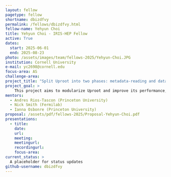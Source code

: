 ```yaml
---
layout: fellow
pagetype: fellow
shortname: dbizdfvy
permalink: /fellows/dbizdfvy.html
fellow-name: Yehyun Choi
title: Yehyun Choi - IRIS-HEP Fellow
active: True
dates:
  start: 2025-06-01
  end: 2025-08-23
photo: /assets/images/team/fellows-2025/Yehyun-Choi.JPG
institution: Cornell University
e-mail: yc2698@cornell.edu
focus-area: AS
challenge-area:
project_title: "Split Uproot into two phases: metadata-reading and data-reading"
project_goal: >
    This project aims to modularize Uproot and improve its performance, splitting the metadata-reading phase and the data-reading phase.
mentors:
  - Andres Rios-Tascon (Princeton University)
  - Nick Smith (Fermilab)
  - Ianna Osbonre (Princeton University)
proposal: /assets/pdf/fellows-2025/Proposal-Yehyun-Choi.pdf
presentations:
  - title:
    date:
    url:
    meeting:
    meetingurl:
    recordingurl:
    focus-area:
current_status: >
  A placeholder for status updates
github-username: dbizdfvy
---
```

